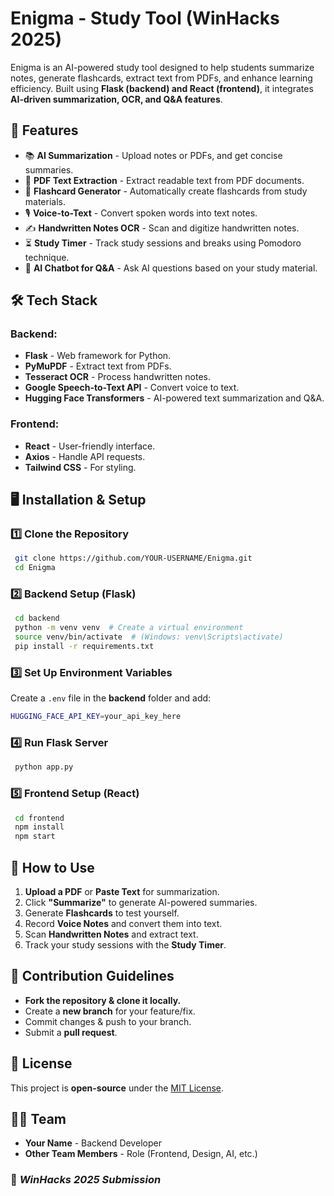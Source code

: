 # Enigma - Study Tool (WinHacks 2025)

Enigma is an AI-powered study tool designed to help students summarize notes, generate flashcards, extract text from PDFs, and enhance learning efficiency. Built using **Flask (backend) and React (frontend)**, it integrates **AI-driven summarization, OCR, and Q&A features**.

## 🚀 Features
- 📚 **AI Summarization** - Upload notes or PDFs, and get concise summaries.
- 📝 **PDF Text Extraction** - Extract readable text from PDF documents.
- 🎯 **Flashcard Generator** - Automatically create flashcards from study materials.
- 🎙️ **Voice-to-Text** - Convert spoken words into text notes.
- ✍️ **Handwritten Notes OCR** - Scan and digitize handwritten notes.
- ⏳ **Study Timer** - Track study sessions and breaks using Pomodoro technique.
- 🤖 **AI Chatbot for Q&A** - Ask AI questions based on your study material.

## 🛠️ Tech Stack
### **Backend:**
- **Flask** - Web framework for Python.
- **PyMuPDF** - Extract text from PDFs.
- **Tesseract OCR** - Process handwritten notes.
- **Google Speech-to-Text API** - Convert voice to text.
- **Hugging Face Transformers** - AI-powered text summarization and Q&A.

### **Frontend:**
- **React** - User-friendly interface.
- **Axios** - Handle API requests.
- **Tailwind CSS** - For styling.

## 🖥️ Installation & Setup
### 1️⃣ **Clone the Repository**
```sh
 git clone https://github.com/YOUR-USERNAME/Enigma.git
 cd Enigma
```

### 2️⃣ **Backend Setup (Flask)**
```sh
 cd backend
 python -m venv venv  # Create a virtual environment
 source venv/bin/activate  # (Windows: venv\Scripts\activate)
 pip install -r requirements.txt
```

### 3️⃣ **Set Up Environment Variables**
Create a `.env` file in the **backend** folder and add:
```sh
HUGGING_FACE_API_KEY=your_api_key_here
```

### 4️⃣ **Run Flask Server**
```sh
 python app.py
```

### 5️⃣ **Frontend Setup (React)**
```sh
 cd frontend
 npm install
 npm start
```

## 📌 How to Use
1. **Upload a PDF** or **Paste Text** for summarization.
2. Click **"Summarize"** to generate AI-powered summaries.
3. Generate **Flashcards** to test yourself.
4. Record **Voice Notes** and convert them into text.
5. Scan **Handwritten Notes** and extract text.
6. Track your study sessions with the **Study Timer**.

## 🤝 Contribution Guidelines
- **Fork the repository & clone it locally.**
- Create a **new branch** for your feature/fix.
- Commit changes & push to your branch.
- Submit a **pull request**.

## 📜 License
This project is **open-source** under the [MIT License](LICENSE).

## 👨‍💻 Team
- **Your Name** - Backend Developer
- **Other Team Members** - Role (Frontend, Design, AI, etc.)

### 🌟 *WinHacks 2025 Submission*

